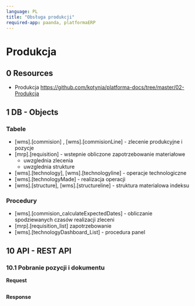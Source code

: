 ```yaml
---
language: PL
title: "Obsługa produkcji"
required-app: paanda, platformaERP
---
```


# Produkcja

## 0 Resources

- Produkcja https://github.com/kotynia/platforma-docs/tree/master/02-Produkcja


## 1 DB - Objects

### Tabele

- [wms].[commision] , [wms].[commisionLine]   - zlecenie produkcyjne i pozycje
- [mrp].[requisition] -  wstepnie obliczone zapotrzebowanie materiałowe
  - uwzglednia zlecenia
  - uwzglednia strukture 
-	[wms].[technology], [wms].[technologyline]  - operacje technologiczne 
-	[wms].[technologyMade] - realizacja operacji
- [wms].[structure], [wms].[structureline]  - struktura materialowa indeksu 

### Procedury

- [wms].[commision_calculateExpectedDates] - obliczanie spodziewanych czasów realizacji zleceni
- [mrp].[requisition_list] zapotrzebowanie
-	[wms].[technologyDashboard_List] - procedura panel

## 10 API - REST API
### 10.1 Pobranie pozycji i dokumentu

**Request**

```http

```

**Response**
